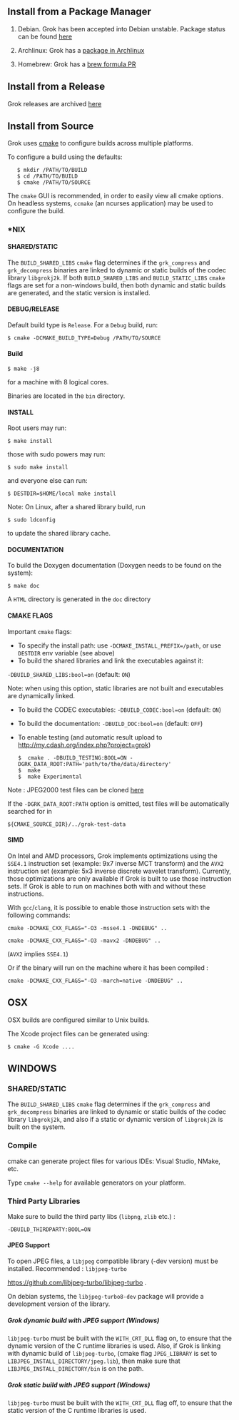 ## Install from a Package Manager

1. Debian. Grok has been accepted into Debian unstable. Package status can be
found [here](https://tracker.debian.org/pkg/libgrokj2k)

1. Archlinux: Grok has a [package in Archlinux](https://aur.archlinux.org/packages/grok-jpeg2000/)

1. Homebrew: Grok has a [brew formula PR](https://github.com/Homebrew/homebrew-core/pull/68156)

## Install from a Release

Grok releases are archived [here](https://github.com/GrokImageCompression/grok/releases)


## Install from Source

Grok uses [cmake](www.cmake.org) to configure builds across multiple platforms.

To configure a build using the defaults:

```
   $ mkdir /PATH/TO/BUILD
   $ cd /PATH/TO/BUILD
   $ cmake /PATH/TO/SOURCE
```

The `cmake` GUI is recommended, in order to easily view all cmake options. On headless systems, `ccmake` (an ncurses application) may be used to configure the build.


### *NIX

#### SHARED/STATIC

The `BUILD_SHARED_LIBS` `cmake` flag determines if the `grk_compress` and `grk_decompress` binaries are linked to dynamic or static builds of the codec library `libgrokj2k`. If both `BUILD_SHARED_LIBS` and `BUILD_STATIC_LIBS` `cmake` flags are set for a non-windows build, then both dynamic and static builds are generated, and the static version is installed.


#### DEBUG/RELEASE

Default build type is `Release`. For a `Debug` build, run:

`$ cmake -DCMAKE_BUILD_TYPE=Debug /PATH/TO/SOURCE`

#### Build

`$ make -j8`

for a machine with 8 logical cores.

Binaries are located in the `bin` directory.

#### INSTALL

Root users may run:

`$ make install`

those with sudo powers may run:

`$ sudo make install`

and everyone else can run:

`$ DESTDIR=$HOME/local make install`

Note: On Linux, after a shared library build, run

`$ sudo ldconfig`

to update the shared library cache.

#### DOCUMENTATION

To build the Doxygen documentation (Doxygen needs to be found on the system):

`$ make doc`

A `HTML` directory is generated in the `doc` directory

#### CMAKE FLAGS

Important `cmake` flags:

* To specify the install path: use `-DCMAKE_INSTALL_PREFIX=/path`, or use `DESTDIR` env variable (see above)
* To build the shared libraries and link the executables against it:

 `-DBUILD_SHARED_LIBS:bool=on` (default: `ON`)

  Note: when using this option, static libraries are not built and executables are dynamically linked.
* To build the CODEC executables: `-DBUILD_CODEC:bool=on` (default: `ON`)
* To build the documentation: `-DBUILD_DOC:bool=on` (default: `OFF`)
* To enable testing (and automatic result upload to http://my.cdash.org/index.php?project=grok)

      $  cmake . -DBUILD_TESTING:BOOL=ON -DGRK_DATA_ROOT:PATH='path/to/the/data/directory'
      $  make
      $  make Experimental

Note : JPEG2000 test files can be cloned [here](https://github.com/GrokImageCompression/grok-test-data.git)


If the `-DGRK_DATA_ROOT:PATH` option is omitted, test files will be automatically searched for in

 `${CMAKE_SOURCE_DIR}/../grok-test-data`


#### SIMD

On Intel and AMD processors, Grok implements optimizations using the `SSE4.1`
instruction set (example: 9x7 inverse MCT transform) and the `AVX2`
instruction set (example: 5x3 inverse discrete wavelet transform).
Currently, those optimizations are only available if Grok is built to
use those instruction sets. If Grok is able to run on machines both with and without
these instructions.

With `gcc`/`clang`, it is possible to enable those instruction sets
with the following commands:

```
cmake -DCMAKE_CXX_FLAGS="-O3 -msse4.1 -DNDEBUG" ..
```

```
cmake -DCMAKE_CXX_FLAGS="-O3 -mavx2 -DNDEBUG" ..
```

(`AVX2` implies `SSE4.1`)

Or if the binary will run on the machine where it has
been compiled :

```
cmake -DCMAKE_CXX_FLAGS="-O3 -march=native -DNDEBUG" ..
```

## OSX

OSX builds are configured similar to Unix builds.

The Xcode project files can be generated using:

`$ cmake -G Xcode ....`


## WINDOWS

### SHARED/STATIC

The `BUILD_SHARED_LIBS` `cmake` flag determines if the `grk_compress` and `grk_decompress` binaries are linked to dynamic or static builds of the codec library `libgrokj2k`, and also if a static or dynamic version of `libgrokj2k` is built on the system.


### Compile

cmake can generate project files for various IDEs: Visual Studio, NMake, etc.

Type `cmake --help` for available generators on your platform.

### Third Party Libraries

Make sure to build the third party libs (`libpng`, `zlib` etc.) :

  `-DBUILD_THIRDPARTY:BOOL=ON`

 #### JPEG Support

To open JPEG files, a `libjpeg` compatible library (-dev version) must be installed.
Recommended : `libjpeg-turbo`

https://github.com/libjpeg-turbo/libjpeg-turbo .

On debian systems, the `libjpeg-turbo8-dev` package will provide a development
version of the library.

##### Grok dynamic build with JPEG support (Windows)

`libjpeg-turbo` must be built with the `WITH_CRT_DLL` flag on, to ensure that the dynamic version of the C runtime libraries is used. Also, if Grok is linking with dynamic build of `libjpeg-turbo`, (cmake flag `JPEG_LIBRARY` is set to `LIBJPEG_INSTALL_DIRECTORY/jpeg.lib`), then make sure that `LIBJPEG_INSTALL_DIRECTORY/bin` is on the path.

##### Grok static build with JPEG support (Windows)

`libjpeg-turbo` must be built with the `WITH_CRT_DLL` flag off, to ensure that the static version of the C runtime libraries is used.
